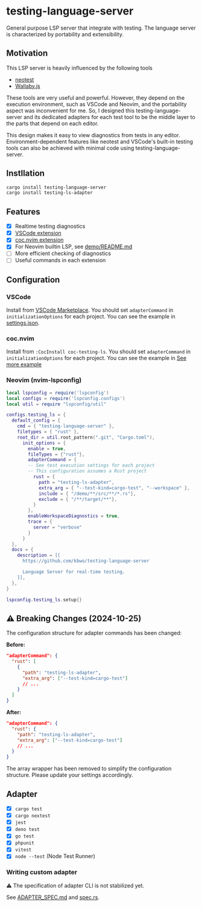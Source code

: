 # testing-language-server

General purpose LSP server that integrate with testing.
The language server is characterized by portability and extensibility.

## Motivation

This LSP server is heavily influenced by the following tools

- [neotest](https://github.com/nvim-neotest/neotest)
- [Wallaby.js](https://wallabyjs.com)

These tools are very useful and powerful. However, they depend on the execution environment, such as VSCode and Neovim, and the portability aspect was inconvenient for me.
So, I designed this testing-language-server and its dedicated adapters for each test tool to be the middle layer to the parts that depend on each editor.

This design makes it easy to view diagnostics from tests in any editor. Environment-dependent features like neotest and VSCode's built-in testing tools can also be achieved with minimal code using testing-language-server.

## Instllation

```sh
cargo install testing-language-server
cargo install testing-ls-adapter
```

## Features

- [x] Realtime testing diagnostics
- [x] [VSCode extension](https://github.com/kbwo/vscode-testing-ls)
- [x] [coc.nvim extension](https://github.com/kbwo/coc-testing-ls)
- [x] For Neovim builtin LSP, see [demo/README.md](./demo/README.md)
- [ ] More efficient checking of diagnostics
- [ ] Useful commands in each extension

## Configuration

### VSCode

Install from [VSCode Marketplace](https://marketplace.visualstudio.com/items?itemName=kbwo.testing-language-server).
You should set `adapterCommand` in `initializationOptions` for each project.
You can see the example in [settings.json](./demo/.vscode/settings.json).


### coc.nvim
Install from `:CocInstall coc-testing-ls`.
You should set `adapterCommand` in `initializationOptions` for each project.
You can see the example in [See more example](./demo/.vim/coc-settings.json)

### Neovim (nvim-lspconfig)

```lua
local lspconfig = require('lspconfig')
local configs = require('lspconfig.configs')
local util = require "lspconfig/util"

configs.testing_ls = {
  default_config = {
    cmd = { "testing-language-server" },
    filetypes = { "rust" },
    root_dir = util.root_pattern(".git", "Cargo.toml"),
      init_options = {
        enable = true,
        fileTypes = {"rust"},
        adapterCommand = {
        -- See test execution settings for each project
        -- This configuration assumes a Rust project
          rust = {
            path = "testing-ls-adapter",
            extra_arg = { "--test-kind=cargo-test", "--workspace" },
            include = { "/demo/**/src/**/*.rs"},
            exclude = { "/**/target/**"},
          }
        },
        enableWorkspaceDiagnostics = true,
        trace = {
          server = "verbose"
        }
      }
  },
  docs = {
    description = [[
      https://github.com/kbwo/testing-language-server

      Language Server for real-time testing.
    ]],
  },
}

lspconfig.testing_ls.setup{}
```


## ⚠️ Breaking Changes (2024-10-25)

The configuration structure for adapter commands has been changed:

**Before:**
```json
"adapterCommand": {
  "rust": [
    {
      "path": "testing-ls-adapter",
      "extra_arg": ["--test-kind=cargo-test"]
      // ...
    }
  ]
}
```

**After:**
```json
"adapterCommand": {
  "rust": {
    "path": "testing-ls-adapter",
    "extra_arg": ["--test-kind=cargo-test"]
    // ...
  }
}
```

The array wrapper has been removed to simplify the configuration structure. Please update your settings accordingly.

## Adapter
- [x] `cargo test`
- [x] `cargo nextest`
- [x] `jest`
- [x] `deno test`
- [x] `go test`
- [x] `phpunit`
- [x] `vitest`
- [x] `node --test` (Node Test Runner)

### Writing custom adapter
⚠ The specification of adapter CLI is not stabilized yet.

See [ADAPTER_SPEC.md](./doc/ADAPTER_SPEC.md) and [spec.rs](./src/spec.rs).